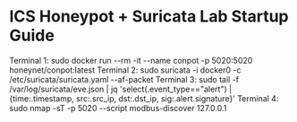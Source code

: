 # ICS Honeypot + Suricata Lab Startup Guide
Terminal 1: sudo docker run --rm -it --name conpot -p 5020:5020 honeynet/conpot:latest
Terminal 2: sudo suricata -i docker0 -c /etc/suricata/suricata.yaml --af-packet
Terminal 3: sudo tail -f /var/log/suricata/eve.json | jq 'select(.event_type=="alert") | {time:.timestamp, src:.src_ip, dst:.dst_ip, sig:.alert.signature}'
Terminal 4: sudo nmap -sT -p 5020 --script modbus-discover 127.0.0.1
